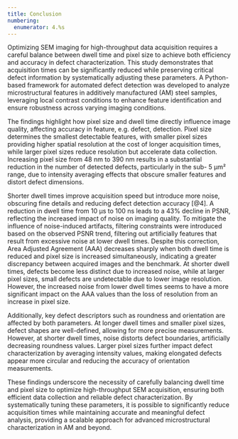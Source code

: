 ```yaml
---
title: Conclusion
numbering:
  enumerator: 4.%s
---
```


Optimizing SEM imaging for high-throughput data acquisition requires a careful balance between dwell time and pixel size to achieve both efficiency and accuracy in defect characterization.
This study demonstrates that acquisition times can be significantly reduced while preserving critical defect information by systematically adjusting these parameters.
A Python-based framework for automated defect detection was developed to analyze microstructural features in additively manufactured (AM) steel samples, leveraging local contrast conditions to enhance feature identification and ensure robustness across varying imaging conditions.

The findings highlight how pixel size and dwell time directly influence image quality, affecting accuracy in feature, e.g. defect, detection.
Pixel size determines the smallest detectable features, with smaller pixel sizes providing higher spatial resolution at the cost of longer acquisition times, while larger pixel sizes reduce resolution but accelerate data collection.
Increasing pixel size from 48 nm to 390 nm results in a substantial reduction in the number of detected defects, particularly in the sub- 5 µm² range, due to intensity averaging effects that obscure smaller features and distort defect dimensions.

Shorter dwell times improve acquisition speed but introduce more noise, obscuring fine details and reducing defect detection accuracy [@4].
A reduction in dwell time from 10 µs to 100 ns leads to a 43% decline in PSNR, reflecting the increased impact of noise on imaging quality.
To mitigate the influence of noise-induced artifacts, filtering constraints were introduced based on the observed PSNR trend, filtering out artificially features that result from excessive noise at lower dwell times.
Despite this correction, Area Adjusted Agreement (AAA) decreases sharply when both dwell time is reduced and pixel size is increased simultaneously, indicating a greater discrepancy between acquired images and the benchmark.
At shorter dwell times, defects become less distinct due to increased noise, while at larger pixel sizes, small defects are undetectable due to lower image resolution.
However, the increased noise from lower dwell times seems to have a more significant impact on the AAA values than the loss of resolution from an increase in pixel size.

Additionally, key defect descriptors such as roundness and orientation are affected by both parameters.
At longer dwell times and smaller pixel sizes, defect shapes are well-defined, allowing for more precise measurements.
However, at shorter dwell times, noise distorts defect boundaries, artificially decreasing roundness values.
Larger pixel sizes further impact defect characterization by averaging intensity values, making elongated defects appear more circular and reducing the accuracy of orientation measurements.

These findings underscore the necessity of carefully balancing dwell time and pixel size to optimize high-throughput SEM acquisition, ensuring both efficient data collection and reliable defect characterization.
By systematically tuning these parameters, it is possible to significantly reduce acquisition times while maintaining accurate and meaningful defect analysis, providing a scalable approach for advanced microstructural characterization in AM and beyond.
